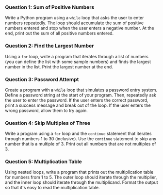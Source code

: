 ### Question 1: Sum of Positive Numbers
Write a Python program using a `while` loop that asks the user to enter numbers repeatedly. The loop should accumulate the sum of positive numbers entered and stop when the user enters a negative number. At the end, print out the sum of all positive numbers entered.

### Question 2: Find the Largest Number
Using a `for` loop, write a program that iterates through a list of numbers (you can define the list with some sample numbers) and finds the largest number in the list. Print the largest number at the end.

### Question 3: Password Attempt
Create a program with a `while` loop that simulates a password entry system. Define a password string at the start of your program. Then, repeatedly ask the user to enter the password. If the user enters the correct password, print a success message and break out of the loop. If the user enters the wrong password, allow them to try again.

### Question 4: Skip Multiples of Three
Write a program using a `for` loop and the `continue` statement that iterates through numbers 1 to 30 (inclusive). Use the `continue` statement to skip any number that is a multiple of 3. Print out all numbers that are not multiples of 3.

### Question 5: Multiplication Table
Using nested loops, write a program that prints out the multiplication table for numbers from 1 to 5. The outer loop should iterate through the multiplier, and the inner loop should iterate through the multiplicand. Format the output so that it's easy to read the multiplication table.